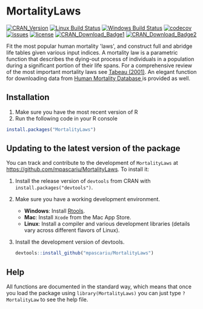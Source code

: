 # MortalityLaws
[![CRAN_Version](http://www.r-pkg.org/badges/version/MortalityLaws)](https://cran.r-project.org/package=MortalityLaws)
[![Linux Build Status](https://travis-ci.org/mpascariu/MortalityLaws.svg?branch=master)](https://travis-ci.org/mpascariu/MortalityLaws)
[![Windows Build Status](https://ci.appveyor.com/api/projects/status/github/mpascariu/MortalityLaws?branch=master&svg=true)](https://ci.appveyor.com/project/mpascariu/MortalityLaws)
[![codecov](https://codecov.io/github/mpascariu/MortalityLaws/branch/master/graphs/badge.svg)](https://codecov.io/github/mpascariu/MortalityLaws)
[![issues](https://img.shields.io/github/issues-raw/mpascariu/MortalityLaws.svg)](https://github.com/mpascariu/MortalityLaws/issues)
[![license](https://img.shields.io/badge/License-GPL%20v3-blue.svg)](https://github.com/mpascariu/MortalityLaws/blob/master/LICENSE)
[![CRAN_Download_Badge1](http://cranlogs.r-pkg.org/badges/grand-total/MortalityLaws)](http://cran.r-project.org/package=MortalityLaws)
[![CRAN_Download_Badge2](http://cranlogs.r-pkg.org/badges/MortalityLaws)](http://cran.r-project.org/package=MortalityLaws)


Fit the most popular human mortality 'laws', and construct full and abridge life tables given various input indices. A mortality law is a parametric function that describes the dying-out process of individuals in a population during a significant portion of their 
life spans. For a comprehensive review of the most important mortality laws see [Tabeau (2001)](https://doi.org/10.1007/0-306-47562-6_1). An elegant function for downloading data from [Human Mortality Database ](http://www.mortality.org) is provided as well.  


## Installation

1. Make sure you have the most recent version of R
2. Run the following code in your R console 

```R
install.packages("MortalityLaws")
```

## Updating to the latest version of the package

You can track and contribute to the development of `MortalityLaws` at https://github.com/mpascariu/MortalityLaws. To install it:

1. Install the release version of `devtools` from CRAN with `install.packages("devtools")`.

2. Make sure you have a working development environment.
    * **Windows**: Install [Rtools](https://cran.r-project.org/bin/windows/Rtools/).
    * **Mac**: Install `Xcode` from the Mac App Store.
    * **Linux**: Install a compiler and various development libraries (details vary across different flavors of Linux).

3. Install the development version of devtools.

   ```R
   devtools::install_github("mpascariu/MortalityLaws")
   ```

## Help
All functions are documented in the standard way, which means that once you load the package using ```library(MortalityLaws)``` you can just type ```?MortalityLaw``` to see the help file. 

